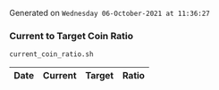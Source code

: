 Generated on `Wednesday 06-October-2021 at 11:36:27`

### Current to Target Coin Ratio
`current_coin_ratio.sh`

Date|Current|Target|Ratio
---|---|---|---
